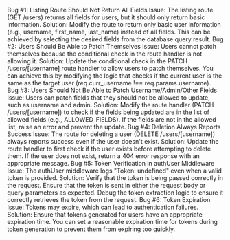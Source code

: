 Bug #1: Listing Route Should Not Return All Fields
Issue: The listing route (GET /users) returns all fields for users, but it should only return basic information.
Solution: Modify the route to return only basic user information (e.g., username, first_name, last_name) instead of all fields. This can be achieved by selecting the desired fields from the database query result.
Bug #2: Users Should Be Able to Patch Themselves
Issue: Users cannot patch themselves because the conditional check in the route handler is not allowing it.
Solution: Update the conditional check in the PATCH /users/[username] route handler to allow users to patch themselves. You can achieve this by modifying the logic that checks if the current user is the same as the target user (req.curr_username !== req.params.username).
Bug #3: Users Should Not Be Able to Patch Username/Admin/Other Fields
Issue: Users can patch fields that they should not be allowed to update, such as username and admin.
Solution: Modify the route handler (PATCH /users/[username]) to check if the fields being updated are in the list of allowed fields (e.g., ALLOWED_FIELDS). If the fields are not in the allowed list, raise an error and prevent the update.
Bug #4: Deletion Always Reports Success
Issue: The route for deleting a user (DELETE /users/[username]) always reports success even if the user doesn't exist.
Solution: Update the route handler to first check if the user exists before attempting to delete them. If the user does not exist, return a 404 error response with an appropriate message.
Bug #5: Token Verification in authUser Middleware
Issue: The authUser middleware logs "Token: undefined" even when a valid token is provided.
Solution: Verify that the token is being passed correctly in the request. Ensure that the token is sent in either the request body or query parameters as expected. Debug the token extraction logic to ensure it correctly retrieves the token from the request.
Bug #6: Token Expiration
Issue: Tokens may expire, which can lead to authentication failures.
Solution: Ensure that tokens generated for users have an appropriate expiration time. You can set a reasonable expiration time for tokens during token generation to prevent them from expiring too quickly.